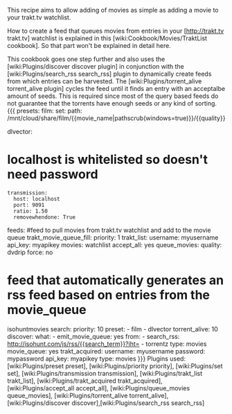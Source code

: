 This recipe aims to allow adding of movies as simple as adding a movie to your trakt.tv watchlist.

How to create a feed that queues movies from entries in your [http://trakt.tv trakt.tv] watchlist is explained in this [wiki:Cookbook/Movies/TraktList cookbook]. So that part won't be explained in detail here.

This cookbook goes one step further and also uses the [wiki:Plugins/discover discover plugin] in conjunction with the [wiki:Plugins/search_rss search_rss] plugin to dynamically create feeds from which entries can be harvested. The [wiki:Plugins/torrent_alive torrent_alive plugin] cycles the feed until it finds an entry with an acceptalbe amount of seeds. This is required since most of the query based feeds do not guarantee that the torrents have enough seeds or any kind of sorting.
{{{
presets:
  film:
    set:
      path: /mnt/cloud/share/film/{{movie_name|pathscrub(windows=true)}}/{{quality}}

  dlvector:
# localhost is whitelisted so doesn't need password
    transmission:
      host: localhost
      port: 9091
      ratio: 1.50
      removewhendone: True

feeds:
  #feed to pull movies from trakt.tv watchlist and add to the movie queue
  trakt_movie_queue_fill:
    priority: 1
    trakt_list:
      username: myusername
      api_key: myapikey
      movies: watchlist
    accept_all: yes
    queue_movies:
      quality: dvdrip
      force: no

  # feed that automatically generates an rss feed based on entries from the movie_queue
  isohuntmovies search:
    priority: 10
    preset:
      - film
      - dlvector
    torrent_alive: 10
    discover:
      what:
        - emit_movie_queue: yes
      from:
        - search_rss: http://isohunt.com/js/rss/{{search_term}}?iht=
        - torrentz
      type: movies
    movie_queue: yes
    trakt_acquired:
      username: myusername
      password: mypassword
      api_key: myapikey
      type: movies
}}}
Plugins used: [wiki:Plugins/preset preset], [wiki:Plugins/priority priority], [wiki:Plugins/set set], [wiki:Plugins/transmission transmission], [wiki:Plugins/trakt_list trakt_list], [wiki:Plugins/trakt_acquired trakt_acquired], [wiki:Plugins/accept_all accept_all], [wiki:Plugins/queue_movies queue_movies], [wiki:Plugins/torrent_alive torrent_alive], [wiki:Plugins/discover discover],[wiki:Plugins/search_rss search_rss]      